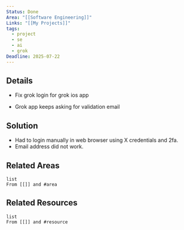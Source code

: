 ```yaml
---
Status: Done
Area: "[[Software Engineering]]"
Links: "[[My Projects]]"
tags:
  - project
  - se
  - ai
  - grok
Deadline: 2025-07-22
---
```

## Details

- Fix grok login for grok ios app

- Grok app keeps asking for validation email 

## Solution

- Had to login manually in web browser using X credentials and 2fa.
- Email address did not work.



## Related Areas

```dataview
list
From [[]] and #area
```

## Related Resources

```dataview
list
From [[]] and #resource
```